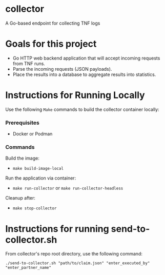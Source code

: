 # collector
A Go-based endpoint for collecting TNF logs

# Goals for this project

- Go HTTP web backend application that will accept incoming requests from TNF runs.
- Parse the incoming requests (JSON payloads).
- Place the results into a database to aggregate results into statistics.

# Instructions for Running Locally

Use the following `Make` commands to build the collector container locally:

### Prerequisites
- Docker or Podman 

### Commands
Build the image:
- `make build-image-local` 

Run the application via container:
- `make run-collector` or `make run-collector-headless`

Cleanup after:
- `make stop-collector`

# Instructions for running send-to-collector.sh

From collector's repo root directory, use the following command:

`./send-to-collector.sh "path/to/claim.json" "enter_executed_by" "enter_partner_name"`


